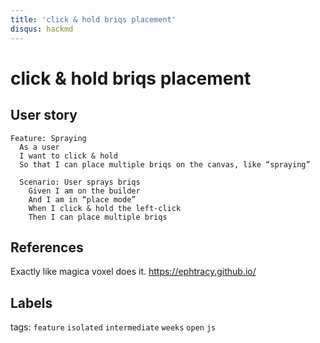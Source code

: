 ```yaml
---
title: 'click & hold briqs placement'
disqus: hackmd
---
```


click & hold briqs placement
===


User story
---

```gherkin=
Feature: Spraying
  As a user 
  I want to click & hold 
  So that I can place multiple briqs on the canvas, like “spraying”

  Scenario: User sprays briqs
    Given I am on the builder 
    And I am in “place mode”
    When I click & hold the left-click
    Then I can place multiple briqs
```

References
---

Exactly like magica voxel does it. 
https://ephtracy.github.io/


Labels 
---
    
tags: `feature` `isolated` `intermediate` `weeks` `open` `js`

